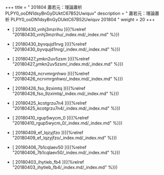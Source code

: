 +++
title = " 201804 蕭若元：理論蕭析 PLPY0_ooDN1dsyBnGyDUktC67B52Uwiquv"
description = "  蕭若元：理論蕭析 PLPY0_ooDN1dsyBnGyDUktC67B52Uwiquv 201804 "
weight = 20
+++



* [ 20180430_vnhj3mzrihu ]({{%relref "20180430_vnhj3mzrihu/_index.md/_index.md" %}})


* [ 20180430_byvqujd1nvg ]({{%relref "20180430_byvqujd1nvg/_index.md/_index.md" %}})


* [ 20180427_ymkn2uv5zsm ]({{%relref "20180427_ymkn2uv5zsm/_index.md/_index.md" %}})


* [ 20180426_ncrvmrgnhwo ]({{%relref "20180426_ncrvmrgnhwo/_index.md/_index.md" %}})


* [ 20180426_fso_9zximtq ]({{%relref "20180426_fso_9zximtq/_index.md/_index.md" %}})


* [ 20180425_kcotgrzu7n4 ]({{%relref "20180425_kcotgrzu7n4/_index.md/_index.md" %}})


* [ 20180410_rgup5wycm_0 ]({{%relref "20180410_rgup5wycm_0/_index.md/_index.md" %}})


* [ 20180409_ef_lqzyjfzo ]({{%relref "20180409_ef_lqzyjfzo/_index.md/_index.md" %}})


* [ 20180406_7b1cqlaev50 ]({{%relref "20180406_7b1cqlaev50/_index.md/_index.md" %}})


* [ 20180403_ihytieb_fb4 ]({{%relref "20180403_ihytieb_fb4/_index.md/_index.md" %}})


